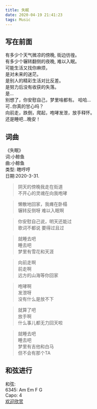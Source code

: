 ```yaml
---
title: 失眠
date: 2020-04-19 21:41:23
tags: Music
---
```

## 写在前面  
有多少个天气微凉的傍晚, 街边彷徨。  
有多少个辗转翻侧的夜晚, 难以入眠。    
可能生活又找你麻烦，  
是对未来的迷茫。  
是别人的精彩生活对比反差。  
是努力后没有收获的失落。  
是...  
别想了，你安慰自己，梦里啥都有。
哈哈...  
可..你真的甘心吗？  
向前走，跌倒，爬起，咆哮发泄，放手释怀。  
还是睡吧...晚安！
<!---more--->
## 词曲  
《失眠》  
词:小鲸鱼  
曲:小鲸鱼  
类型: 瞎哼哼  
日期:2020-3-31.
> 阴天的傍晚我走在街道  
> 不开心的灵魂在向我咆哮  

> 懒散地回家，我瘫在卧榻  
> 辗转反侧呀 难以入眠啊  

> 你安慰自己说，明天还能过  
> 歌词不都说  要得过且过  

> 就睡去吧  
> 睡去吧  
> 梦里有雪花和天涯  

> 向前走啊  
> 前走啊  
> 远方的山海等你回家  

> 咆哮啊  
> 发泄呀  
> 没有什么是放不下  

> 就算了吧  
> 放手啊  
> 什么事儿都无力回天啦  

> 就睡去吧  
> 睡去吧  
> 梦里有吉他和白马  
> 但不会有那个TA  
## 和弦进行  
和弦:  
6345: Am Em F G  
Capo: 4  
[欢迎欣赏](https://weibo.com/tv/v/IB99jzxeL?fid=1034:4488532774027274)